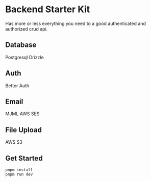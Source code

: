 # Backend Starter Kit

Has more or less everything you need to a good authenticated and authorized crud api.

## Database

Postgresql
Drizzle

## Auth

Better Auth

## Email

MJML
AWS SES

## File Upload

AWS S3

## Get Started

```
pnpm install
pnpm run dev
```
